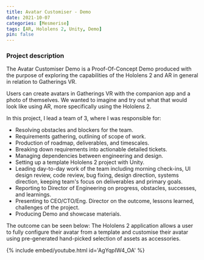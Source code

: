 ```yaml
---
title: Avatar Customiser - Demo
date: 2021-10-07
categories: [Mesmerise]
tags: [AR, Hololens 2, Unity, Demo]
pin: false
---
```


### Project description
The Avatar Customiser Demo is a Proof-Of-Concept Demo produced with the purpose of exploring the capabilities of the Hololens 2 and AR in general in relation to Gatherings VR. 

Users can create avatars in Gatherings VR with the companion app and a photo of themselves. We wanted to imagine and try out what that would look like using AR, more specifically using the Hololens 2. 

In this project, I lead a team of 3, where I was responsible for:
- Resolving obstacles and blockers for the team.
- Requirements gathering, outlining of scope of work.
- Production of roadmap, deliverables, and timescales.
- Breaking down requirements into actionable detailed tickets.
- Managing dependencies between engineering and design.
- Setting up a template Hololens 2 project with Unity.
- Leading day-to-day work of the team including morning check-ins, UI design review, code review, bug fixing, design direction, systems direction, keeping team's focus on deliverables and primary goals.
- Reporting to Director of Engineering on progress, obstacles, successes, and learnings.
- Presenting to CEO/CTO/Eng. Director on the outcome, lessons learned, challenges of the project.
- Producing Demo and showcase materials.

The outcome can be seen below: The Hololens 2 application allows a user to fully configure their avatar from a template and customise their avatar using pre-generated hand-picked selection of assets as accessories.

{% include embed/youtube.html id='AgYqpIW4_OA' %}
